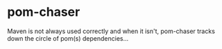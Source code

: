 pom-chaser
==========
Maven is not always used correctly and when it isn't, pom-chaser tracks down the circle of pom(s) dependencies...
